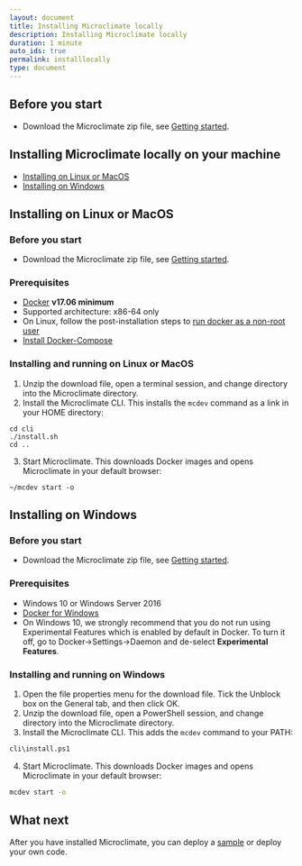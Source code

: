 ```yaml
---
layout: document
title: Installing Microclimate locally
description: Installing Microclimate locally
duration: 1 minute
auto_ids: true
permalink: installlocally
type: document
---
```


## Before you start
* Download the Microclimate zip file, see [Getting started](./gettingstarted).

## Installing Microclimate locally on your machine

* [Installing on Linux or MacOS](#installing-on-linux-or-macos)
* [Installing on Windows](#installing-on-windows)

## Installing on Linux or MacOS

### Before you start
* Download the Microclimate zip file, see [Getting started](./gettingstarted).

### Prerequisites
* [Docker](https://www.docker.com/get-docker) **v17.06 minimum**
* Supported architecture: x86-64 only
* On Linux, follow the post-installation steps to [run docker as a non-root user](https://docs.docker.com/engine/installation/linux/linux-postinstall/)
* [Install Docker-Compose](https://docs.docker.com/compose/install/)

### Installing and running on Linux or MacOS
1. Unzip the download file, open a terminal session, and change directory into the Microclimate directory.
2. Install the Microclimate CLI. This installs the `mcdev` command as a link in your HOME directory:
```
cd cli
./install.sh
cd ..
```
3. Start Microclimate. This downloads Docker images and opens Microclimate in your default browser:
```
~/mcdev start -o
```

## Installing on Windows

### Before you start
* Download the Microclimate zip file, see [Getting started](./gettingstarted).

### Prerequisites
* Windows 10 or Windows Server 2016
* [Docker for Windows](https://www.docker.com/docker-windows)
* On Windows 10, we strongly recommend that you do not run using Experimental Features which is enabled by default in Docker. To turn it off, go to Docker->Settings->Daemon and de-select **Experimental Features**.

### Installing and running on Windows
1. Open the file properties menu for the download file. Tick the Unblock box on the General tab, and then click OK.
2. Unzip the download file, open a PowerShell session, and change directory into the Microclimate directory.
3. Install the Microclimate CLI. This adds the `mcdev` command to your PATH:
```bash
cli\install.ps1
```
4. Start Microclimate. This downloads Docker images and opens Microclimate in your default browser:
```bash
mcdev start -o
```

## What next
After you have installed Microclimate, you can deploy a [sample](./samples) or deploy your own code.
